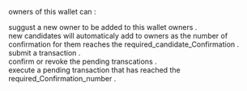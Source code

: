 owners of this wallet can : <br />

suggust a new owner to be added to this wallet owners .<br />
new candidates will automaticaly add to owners as the number of confirmation for them reaches the required_candidate_Confirmation .<br />
submit a transaction .<br />
confirm or revoke the pending transcations .<br />
execute a pending transaction that has reached the required_Confirmation_number .<br />